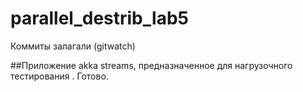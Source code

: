 # parallel_destrib_lab5

Коммиты залагали (gitwatch)

##Приложение akka streams, предназначенное для нагрузочного тестирования . Готово.

